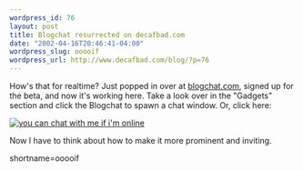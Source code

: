 ```yaml
--- 
wordpress_id: 76
layout: post
title: Blogchat resurrected on decafbad.com
date: "2002-04-16T20:46:41-04:00"
wordpress_slug: ooooif
wordpress_url: http://www.decafbad.com/blog/?p=76
---
```

<p>How's that for realtime?  Just popped in over at <a href="http://www.blogchat.com">blogchat.com</a>, signed up for the beta, and now it's working here.  Take a look over in the "Gadgets" section and click the Blogchat to spawn a chat window.  Or, click here:</p>
<p><a href="http://www.blogchat.com/blogchat/chatentry.php?blogchatId=orchard" onclick="window.open ('http://www.blogchat.com/blogchat/chatentry.php?blogchatId=orchard','','height=200,width=450,toolbar=no,location=no,resizable=yes'); return false;"><img src="http://www.blogchat.com/blogchat/masterstatus.php?blogchatId=orchard" alt="you can chat with me if i'm online" /></a></p>
<p>Now I have to think about how to make it more prominent and inviting.</p>
<!--more-->
shortname=ooooif
